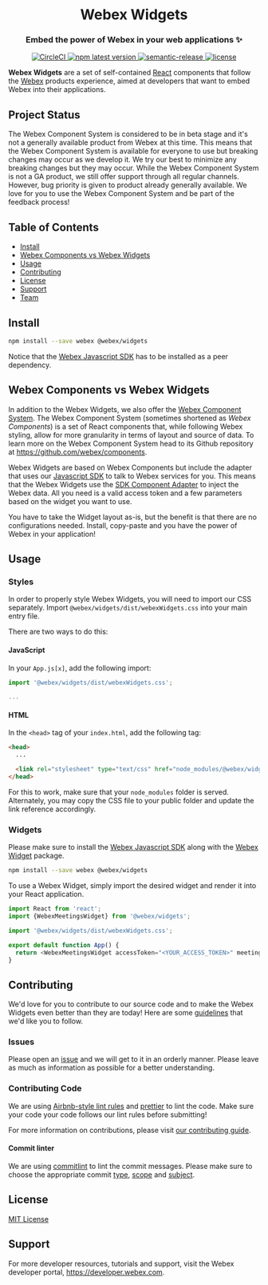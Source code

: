 <div align='center'>
  <h1>Webex Widgets</h1>
  <h3>Embed the power of Webex in your web applications ✨</h3>

  <a href='https://circleci.com/gh/webex/widgets'>
    <img alt='CircleCI' src='https://circleci.com/gh/webex/widgets.svg?style=shield'>
  </a>
  <a href='https://www.npmjs.com/package/@webex/widgets'>
    <img alt='npm latest version' src='https://img.shields.io/npm/v/@webex/widgets?label=npm%40latest'>
  </a>
  <a href='#badge'>
    <img alt='semantic-release' src='https://img.shields.io/badge/%20%20%F0%9F%93%A6%F0%9F%9A%80-semantic--release-e10079.svg'>
  </a>
  <a href='https://github.com/webex/widgets/blob/master/package.json#L28'>
    <img src='https://img.shields.io/npm/l/webex.svg' alt='license'>
  </a>
</div>

**Webex Widgets** are a set of self-contained [React](https://reactjs.org) components
that follow the [Webex](https://www.webex.com) products experience,
aimed at developers that want to embed Webex into their applications.

## Project Status

The Webex Component System is considered to be in beta stage and it's not a generally available product from Webex at this time.
This means that the Webex Component System is available for everyone to use but breaking changes may occur as we develop it.
We try our best to minimize any breaking changes but they may occur.
While the Webex Component System is not a GA product, we still offer support through all regular channels.
However, bug priority is given to product already generally available.
We love for you to use the Webex Component System and be part of the feedback process!

## Table of Contents

- [Install](#install)
- [Webex Components vs Webex Widgets](#webex-components-vs-webex-widgets)
- [Usage](#usage)
- [Contributing](#contributing)
- [License](#license)
- [Support](#support)
- [Team](#team)

## Install

```bash
npm install --save webex @webex/widgets
```

Notice that the [Webex Javascript SDK](https://www.npmjs.com/package/webex)
has to be installed as a peer dependency.

## Webex Components vs Webex Widgets

In addition to the Webex Widgets, we also offer the
[Webex Component System](https://github.com/webex/components#webex-components).
The Webex Component System (sometimes shortened as _Webex Components_) is a set of
React components that, while following Webex styling, allow for more granularity
in terms of layout and source of data.
To learn more on the Webex Component System head to its Github repository at
https://github.com/webex/components.

Webex Widgets are based on Webex Components but include the adapter that uses
our [Javascript SDK](https://github.com/webex/webex-js-sdk) to talk to Webex services for you.
This means that the Webex Widgets use the
[SDK Component Adapter](https://github.com/webex/sdk-component-adapter#webex-sdk-component-adapter)
to inject the Webex data.
All you need is a valid access token and a few parameters based on the widget you want to use.

You have to take the Widget layout as-is, but the benefit is that there are no configurations needed.
Install, copy-paste and you have the power of Webex in your application!

## Usage

### Styles

In order to properly style Webex Widgets, you will need to import our CSS separately.
Import `@webex/widgets/dist/webexWidgets.css` into your main entry file.

There are two ways to do this:

#### JavaScript

In your `App.js[x]`, add the following import:

```js
import '@webex/widgets/dist/webexWidgets.css';

...
```

#### HTML

In the `<head>` tag of your `index.html`, add the following tag:

```html
<head>
  ...

  <link rel="stylesheet" type="text/css" href="node_modules/@webex/widgets/dist/webexWidgets.css" />
</head>
```

For this to work, make sure that your `node_modules` folder is served.
Alternately, you may copy the CSS file to your public folder and update the link
reference accordingly.

### Widgets

Please make sure to install the [Webex Javascript SDK](https://www.npmjs.com/package/webex)
along with the [Webex Widget](https://www.npmjs.com/package/@webex/widgets) package.

```bash
npm install --save webex @webex/widgets
```

To use a Webex Widget, simply import the desired widget and render it into your React application.

```js
import React from 'react';
import {WebexMeetingsWidget} from '@webex/widgets';

import '@webex/widgets/dist/webexWidgets.css';

export default function App() {
  return <WebexMeetingsWidget accessToken="<YOUR_ACCESS_TOKEN>" meetingDestination="<MEETING_DESTINATION>" />;
}
```

## Contributing

We'd love for you to contribute to our source code and to make the Webex Widgets even better than they are today!
Here are some [guidelines](https://github.com/webex/widgets/blob/master/CONTRIBUTING.md) that we'd like you to follow.

### Issues

Please open an [issue](https://github.com/webex/widgets/issues) and we will get to it in an orderly manner.
Please leave as much as information as possible for a better understanding.

### Contributing Code

We are using [Airbnb-style lint rules](https://github.com/airbnb/javascript) and
[prettier](https://github.com/prettier/prettier) to lint the code.
Make sure your code your code follows our lint rules before submitting!

For more information on contributions, please visit
[our contributing guide](https://github.com/webex/widgets/blob/master/CONTRIBUTING.md).

#### Commit linter

We are using [commitlint](https://github.com/conventional-changelog/commitlint) to lint the commit messages.
Please make sure to choose the appropriate commit
[type](https://github.com/webex/widgets/blob/master/CONTRIBUTING.md#type),
[scope](https://github.com/webex/widgets/blob/master/CONTRIBUTING.md#scope) and
[subject](https://github.com/webex/widgets/blob/master/CONTRIBUTING.md#scope).

## License

[MIT License](https://opensource.org/licenses/MIT)

## Support

For more developer resources, tutorials and support, visit the Webex developer portal, https://developer.webex.com.
